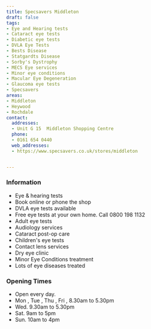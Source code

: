 ```yaml
---
title: Specsavers Middleton
draft: false
tags:
- Eye and Hearing tests
- Cataract eye tests
- Diabetic eye tests
- DVLA Eye Tests
- Bests Disease
- Statgardts Disease
- Sorby's Dystrophy
- MECS Eye services
- Minor eye conditions
- Macular Eye Degeneration
- Glaucoma eye tests
- Specsavers
areas:
- Middleton
- Heywood
- Rochdale
contact:
  addresses:
  - Unit G 15  Middleton Shopping Centre
  phone:
  - 0161 654 0440
  web_addresses:
  - https://www.specsavers.co.uk/stores/middleton


---
```


### Information
* Eye & hearing tests
* Book online or phone the shop
* DVLA eye tests available
* Free eye tests at your own home. Call 0800 198 1132
* Adult eye tests
* Audiology services
* Cataract post-op care
* Children's eye tests
* Contact lens services 
* Dry eye clinic
* Minor Eye Conditions treatment
* Lots of eye diseases treated

### Opening Times
* Open every day.
* Mon , Tue , Thu , Fri , 8.30am to 5.30pm  
* Wed.  9.30am to 5.30pm  
* Sat. 9am to 5pm  
* Sun. 10am to 4pm  

